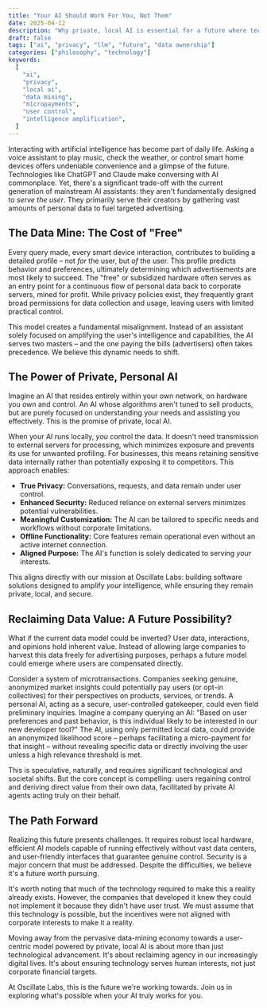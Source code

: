 ```yaml
---
title: "Your AI Should Work For You, Not Them"
date: 2025-04-12
description: "Why private, local AI is essential for a future where technology serves users, not advertisers."
draft: false
tags: ["ai", "privacy", "llm", "future", "data ownership"]
categories: ["philosophy", "technology"]
keywords:
  [
    "ai",
    "privacy",
    "local ai",
    "data mining",
    "micropayments",
    "user control",
    "intelligence amplification",
  ]
---
```


Interacting with artificial intelligence has become part of daily life. Asking a voice assistant to play music, check the weather, or control smart home devices offers undeniable convenience and a glimpse of the future. Technologies like ChatGPT and Claude make conversing with AI commonplace. Yet, there's a significant trade-off with the current generation of mainstream AI assistants: they aren't fundamentally designed to _serve the user_. They primarily serve their creators by gathering vast amounts of personal data to fuel targeted advertising.

## The Data Mine: The Cost of "Free"

Every query made, every smart device interaction, contributes to building a detailed profile – not _for_ the user, but _of_ the user. This profile predicts behavior and preferences, ultimately determining which advertisements are most likely to succeed. The "free" or subsidized hardware often serves as an entry point for a continuous flow of personal data back to corporate servers, mined for profit. While privacy policies exist, they frequently grant broad permissions for data collection and usage, leaving users with limited practical control.

This model creates a fundamental misalignment. Instead of an assistant solely focused on amplifying the user's intelligence and capabilities, the AI serves two masters – and the one paying the bills (advertisers) often takes precedence. We believe this dynamic needs to shift.

## The Power of Private, Personal AI

Imagine an AI that resides entirely within your own network, on hardware you own and control. An AI whose algorithms aren't tuned to sell products, but are purely focused on understanding your needs and assisting you effectively. This is the promise of private, local AI.

When your AI runs locally, _you_ control the data. It doesn't need transmission to external servers for processing, which minimizes exposure and prevents its use for unwanted profiling. For businesses, this means retaining sensitive data internally rather than potentially exposing it to competitors. This approach enables:

- **True Privacy:** Conversations, requests, and data remain under user control.
- **Enhanced Security:** Reduced reliance on external servers minimizes potential vulnerabilities.
- **Meaningful Customization:** The AI can be tailored to specific needs and workflows without corporate limitations.
- **Offline Functionality:** Core features remain operational even without an active internet connection.
- **Aligned Purpose:** The AI's function is solely dedicated to serving _your_ interests.

This aligns directly with our mission at Oscillate Labs: building software solutions designed to amplify _your_ intelligence, while ensuring they remain private, local, and secure.

## Reclaiming Data Value: A Future Possibility?

What if the current data model could be inverted? User data, interactions, and opinions hold inherent value. Instead of allowing large companies to harvest this data freely for advertising purposes, perhaps a future model could emerge where users are compensated directly.

Consider a system of microtransactions. Companies seeking genuine, anonymized market insights could potentially pay users (or opt-in collectives) for their perspectives on products, services, or trends. A personal AI, acting as a secure, user-controlled gatekeeper, could even field preliminary inquiries. Imagine a company querying an AI: "Based on user preferences and past behavior, is this individual likely to be interested in our new developer tool?" The AI, using only permitted local data, could provide an anonymized likelihood score – perhaps facilitating a micro-payment for that insight – without revealing specific data or directly involving the user unless a high relevance threshold is met.

This is speculative, naturally, and requires significant technological and societal shifts. But the core concept is compelling: users regaining control and deriving direct value from their own data, facilitated by private AI agents acting truly on their behalf.

## The Path Forward

Realizing this future presents challenges. It requires robust local hardware, efficient AI models capable of running effectively without vast data centers, and user-friendly interfaces that guarantee genuine control. Security is a major concern that must be addressed. Despite the difficulties, we believe it's a future worth pursuing.

It's worth noting that much of the technology required to make this a reality already exists. However, the companies that developed it knew they could not implement it because they didn't have user trust. We must assume that this technology is possible, but the incentives were not aligned with corporate interests to make it a reality.

Moving away from the pervasive data-mining economy towards a user-centric model powered by private, local AI is about more than just technological advancement. It's about reclaiming agency in our increasingly digital lives. It's about ensuring technology serves human interests, not just corporate financial targets.

At Oscillate Labs, this is the future we're working towards. Join us in exploring what's possible when your AI truly works for you.
